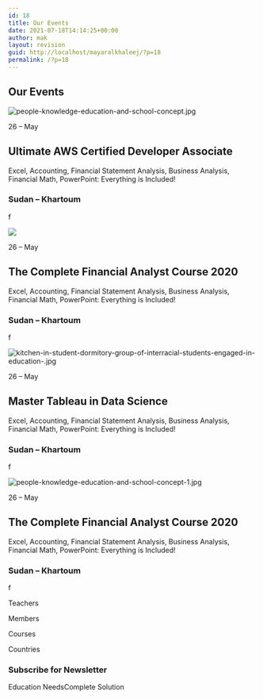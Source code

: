 ```yaml
---
id: 18
title: Our Events
date: 2021-07-18T14:14:25+00:00
author: mak
layout: revision
guid: http://localhost/mayaralkhaleej/?p=18
permalink: /?p=18
---
```

## Our Events  


![people-knowledge-education-and-school-concept.jpg](https://localhost/mayaralkhaleej/wp-content/uploads/elementor/thumbs/people-knowledge-education-and-school-concept-paav9hvpqanfgn54jmk6ayhsp6th3rfkt2eoddcr0s.jpg "people-knowledge-education-and-school-concept.jpg") 

26 &#8211; May

## Ultimate AWS Certified Developer Associate

Excel, Accounting, Financial Statement Analysis, Business Analysis, Financial Math, PowerPoint: Everything is Included! 

### Sudan &#8211; Khartoum  


f

![](https://localhost/mayaralkhaleej/wp-content/plugins/elementor/assets/images/placeholder.png) 

26 &#8211; May

## The Complete Financial Analyst Course 2020

Excel, Accounting, Financial Statement Analysis, Business Analysis, Financial Math, PowerPoint: Everything is Included! 

### Sudan &#8211; Khartoum  


f

![kitchen-in-student-dormitory-group-of-interracial-students-engaged-in-education-.jpg](https://localhost/mayaralkhaleej/wp-content/uploads/elementor/thumbs/kitchen-in-student-dormitory-group-of-interracial-students-engaged-in-education--paav9f275sjkht9803calh7ex17dgo4dsog7xjgxjg.jpg "kitchen-in-student-dormitory-group-of-interracial-students-engaged-in-education-.jpg") 

26 &#8211; May

## Master Tableau in Data Science  


Excel, Accounting, Financial Statement Analysis, Business Analysis, Financial Math, PowerPoint: Everything is Included! 

### Sudan &#8211; Khartoum  


f

![people-knowledge-education-and-school-concept-1.jpg](https://localhost/mayaralkhaleej/wp-content/uploads/elementor/thumbs/people-knowledge-education-and-school-concept-1-paav9v1gdz5fz6m0es8y9v690l0m3ivtivjh38t8lo.jpg "people-knowledge-education-and-school-concept-1.jpg") 

26 &#8211; May

## The Complete Financial Analyst Course 2020

Excel, Accounting, Financial Statement Analysis, Business Analysis, Financial Math, PowerPoint: Everything is Included! 

### Sudan &#8211; Khartoum  


f

  
Teachers  
  
Members  
  
Courses  
  
Countries

### Subscribe for Newsletter  


Education NeedsComplete Solution